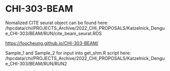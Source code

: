 # CHI-303-BEAM

Nomalized CITE seurat object can be found here:
/hpcdata/chi/PROJECTS_Archive/2022_CHI_PROPOSALS/Katzelnick_Dengue_CHI-303/BEAM/RUN/cite_beam_seurat.RDS

https://foocheung.github.io/CHI-303-BEAM/

Sample_1 and Sample_2 for input into get_shm.R script here:
/hpcdata/chi/PROJECTS_Archive/2022_CHI_PROPOSALS/Katzelnick_Dengue_CHI-303/BEAM/RUN/RUN2
